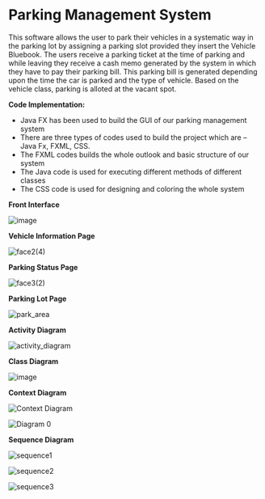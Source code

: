 # Parking Management System

This software allows the user to park their vehicles in a systematic way in the parking lot by assigning a parking slot provided they insert the Vehicle Bluebook. 
The users receive a parking ticket at the time of parking and while leaving they receive a cash memo generated by the system in which they have to pay their parking bill. 
This parking bill is generated depending upon the time the car is parked and the type of vehicle. Based on the vehicle class, parking is alloted at the vacant spot.

**Code Implementation:**

* Java FX has been used to build the GUI of our parking management system
* There are three types of codes used to build the project which are – Java Fx, FXML, CSS.
* The FXML codes builds the whole outlook and basic structure of our system
* The Java code is used for executing different methods of different classes
* The CSS code is used for designing and coloring the whole system

**Front Interface**

![image](https://github.com/aurko96/Parking-Management-System/assets/17502087/e762c6ac-717f-43c5-a955-15d2a8126d09)

**Vehicle Information Page**

![face2(4)](https://github.com/aurko96/Parking-Management-System/assets/17502087/c1d2982a-6a62-4189-8402-b198d85517e3)

**Parking Status Page**

![face3(2)](https://github.com/aurko96/Parking-Management-System/assets/17502087/767e6e7e-1fe4-4575-8d3a-e4c4a418318f)

**Parking Lot Page**

![park_area](https://github.com/aurko96/Parking-Management-System/assets/17502087/82a99172-7ea9-4813-843c-0594bbabdde5)

**Activity Diagram**

![activity_diagram](https://github.com/aurko96/Parking-Management-System/assets/17502087/3e2fe69c-dc38-431d-ba42-2240c770a682)

**Class Diagram**

![image](https://github.com/aurko96/Parking-Management-System/assets/17502087/35e1783b-8618-47e3-82ec-944d8d58911c)

**Context Diagram**

![Context Diagram](https://github.com/aurko96/Parking-Management-System/assets/17502087/43d0197b-1694-4802-a315-ed0b3f7b3eac)

![Diagram 0](https://github.com/aurko96/Parking-Management-System/assets/17502087/6a1654b2-6955-4e0f-8be8-44602468c5d9)


**Sequence Diagram**

![sequence1](https://github.com/aurko96/Parking-Management-System/assets/17502087/bcb8d515-5457-4d66-84ac-2984dcd7dedd)

![sequence2](https://github.com/aurko96/Parking-Management-System/assets/17502087/42dfdfcb-db2a-421f-8b79-cf06ed87474c)

![sequence3](https://github.com/aurko96/Parking-Management-System/assets/17502087/9a728c8c-835c-43a1-9eeb-3295bf6fe40a)







